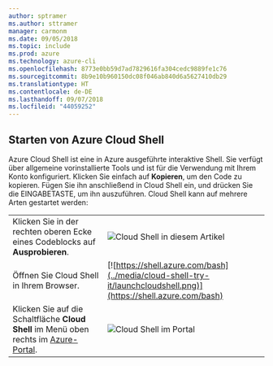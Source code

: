 ```yaml
---
author: sptramer
ms.author: sttramer
manager: carmonm
ms.date: 09/05/2018
ms.topic: include
ms.prod: azure
ms.technology: azure-cli
ms.openlocfilehash: 8773e0bb59d7ad7829616fa304cedc9889fe1c76
ms.sourcegitcommit: 8b9e10b960150dc08f046ab840d6a5627410db29
ms.translationtype: HT
ms.contentlocale: de-DE
ms.lasthandoff: 09/07/2018
ms.locfileid: "44059252"
---
```

## <a name="launch-azure-cloud-shell"></a>Starten von Azure Cloud Shell

Azure Cloud Shell ist eine in Azure ausgeführte interaktive Shell. Sie verfügt über allgemeine vorinstallierte Tools und ist für die Verwendung mit Ihrem Konto konfiguriert. Klicken Sie einfach auf **Kopieren**, um den Code zu kopieren. Fügen Sie ihn anschließend in Cloud Shell ein, und drücken Sie die EINGABETASTE, um ihn auszuführen.  Cloud Shell kann auf mehrere Arten gestartet werden:

|   | |
|-----------------------------------------------|---|
| Klicken Sie in der rechten oberen Ecke eines Codeblocks auf **Ausprobieren**. | ![Cloud Shell in diesem Artikel](../media/cloud-shell-try-it/cli-try-it.png) |
| Öffnen Sie Cloud Shell in Ihrem Browser. | [![https://shell.azure.com/bash](../media/cloud-shell-try-it/launchcloudshell.png)](https://shell.azure.com/bash) |
| Klicken Sie auf die Schaltfläche **Cloud Shell** im Menü oben rechts im [Azure-Portal](https://portal.azure.com). | ![Cloud Shell im Portal](../media/cloud-shell-try-it/cloud-shell-menu.png) |
